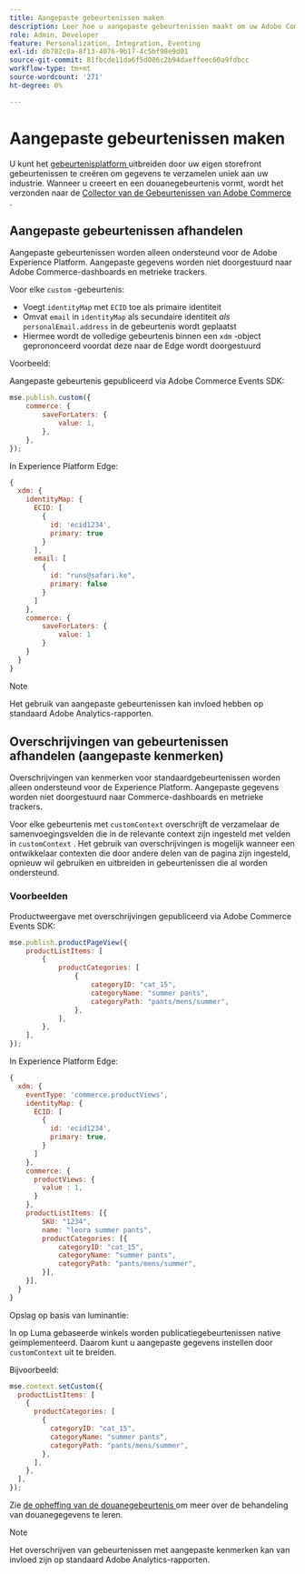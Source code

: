 ```yaml
---
title: Aangepaste gebeurtenissen maken
description: Leer hoe u aangepaste gebeurtenissen maakt om uw Adobe Commerce-gegevens te koppelen aan andere Adobe DX-producten.
role: Admin, Developer
feature: Personalization, Integration, Eventing
exl-id: db782c0a-8f13-4076-9b17-4c5bf98e9d01
source-git-commit: 81fbcde11da6f5d086c2b94daeffeec60a9fdbcc
workflow-type: tm+mt
source-wordcount: '271'
ht-degree: 0%

---
```


# Aangepaste gebeurtenissen maken

U kunt het [ gebeurtenisplatform ](events.md) uitbreiden door uw eigen storefront gebeurtenissen te creëren om gegevens te verzamelen uniek aan uw industrie. Wanneer u creeert en een douanegebeurtenis vormt, wordt het verzonden naar de [ Collector van de Gebeurtenissen van Adobe Commerce ](https://github.com/adobe/commerce-events/tree/main/packages/storefront-events-collector).

## Aangepaste gebeurtenissen afhandelen

Aangepaste gebeurtenissen worden alleen ondersteund voor de Adobe Experience Platform. Aangepaste gegevens worden niet doorgestuurd naar Adobe Commerce-dashboards en metrieke trackers.

Voor elke `custom` -gebeurtenis:

- Voegt `identityMap` met `ECID` toe als primaire identiteit
- Omvat `email` in `identityMap` als secundaire identiteit _als_ `personalEmail.address` in de gebeurtenis wordt geplaatst
- Hiermee wordt de volledige gebeurtenis binnen een `xdm` -object geprononceerd voordat deze naar de Edge wordt doorgestuurd

Voorbeeld:

Aangepaste gebeurtenis gepubliceerd via Adobe Commerce Events SDK:

```javascript
mse.publish.custom({
    commerce: {
        saveForLaters: {
            value: 1,
        },
    },
});
```

In Experience Platform Edge:

```javascript
{
  xdm: {
    identityMap: {
      ECID: [
        {
          id: 'ecid1234',
          primary: true
        }
      ],
      email: [
        {
          id: "runs@safari.ke",
          primary: false
        }
      ]
    },
    commerce: {
        saveForLaters: {
            value: 1
        }
    }
  }
}
```

>[!NOTE]
>
> Het gebruik van aangepaste gebeurtenissen kan invloed hebben op standaard Adobe Analytics-rapporten.

## Overschrijvingen van gebeurtenissen afhandelen (aangepaste kenmerken)

Overschrijvingen van kenmerken voor standaardgebeurtenissen worden alleen ondersteund voor de Experience Platform. Aangepaste gegevens worden niet doorgestuurd naar Commerce-dashboards en metrieke trackers.

Voor elke gebeurtenis met `customContext` overschrijft de verzamelaar de samenvoegingsvelden die in de relevante context zijn ingesteld met velden in `customContext` . Het gebruik van overschrijvingen is mogelijk wanneer een ontwikkelaar contexten die door andere delen van de pagina zijn ingesteld, opnieuw wil gebruiken en uitbreiden in gebeurtenissen die al worden ondersteund.

### Voorbeelden

Productweergave met overschrijvingen gepubliceerd via Adobe Commerce Events SDK:

```javascript
mse.publish.productPageView({
    productListItems: [
        {
            productCategories: [
                {
                    categoryID: "cat_15",
                    categoryName: "summer pants",
                    categoryPath: "pants/mens/summer",
                },
            ],
        },
    ],
});
```

In Experience Platform Edge:

```javascript
{
  xdm: {
    eventType: 'commerce.productViews',
    identityMap: {
      ECID: [
        {
          id: 'ecid1234',
          primary: true,
        }
      ]
    },
    commerce: {
      productViews: {
        value : 1,
      }
    },
    productListItems: [{
        SKU: "1234",
        name: "leora summer pants",
        productCategories: [{
            categoryID: "cat_15",
            categoryName: "summer pants",
            categoryPath: "pants/mens/summer",
        }],
    }],
  }
}
```

Opslag op basis van luminantie:

In op Luma gebaseerde winkels worden publicatiegebeurtenissen native geïmplementeerd. Daarom kunt u aangepaste gegevens instellen door `customContext` uit te breiden.

Bijvoorbeeld:

```javascript
mse.context.setCustom({
  productListItems: [
    {
      productCategories: [
        {
          categoryID: "cat_15",
          categoryName: "summer pants",
          categoryPath: "pants/mens/summer",
        },
      ],
    },
  ],
});
```

Zie [ de opheffing van de douanegebeurtenis ](https://github.com/adobe/commerce-events/blob/main/examples/events/custom-event-override.md) om meer over de behandeling van douanegegevens te leren.

>[!NOTE]
>
> Het overschrijven van gebeurtenissen met aangepaste kenmerken kan van invloed zijn op standaard Adobe Analytics-rapporten.
